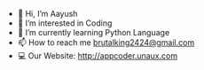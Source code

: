 - 👋 Hi, I’m Aayush
- 👀 I’m interested in Coding
- 🌱 I’m currently learning Python Language
- 📫 How to reach me brutalking2424@gmail.com
- 💻 Our Website: http://appcoder.unaux.com 

<!---
Aayush2424/Aayush2424 is a ✨ special ✨ repository because its `README.md` (this file) appears on your GitHub profile.
You can click the Preview link to take a look at your changes.
--->
